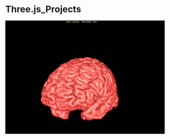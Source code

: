 # Three.js_Projects
![3D](https://raw.githubusercontent.com/alperbayram/Three.js_Projects/main/obj/Ekran%20G%C3%B6r%C3%BCnt%C3%BCs%C3%BC%20(637).png)
